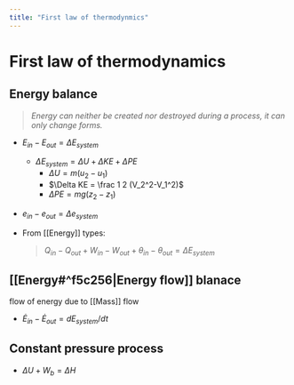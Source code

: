 ```yaml
---
title: "First law of thermodynmics"
---
```

# First law of thermodynamics
## Energy balance
> *Energy can neither be created nor destroyed during a process, it can only change forms.*

- $E_{in} - E_{out} = \Delta E_{system}$
	- $\Delta E_{system} = \Delta U + \Delta KE + \Delta PE$
		- $\Delta U = m(u_2-u_1)$
		- $\Delta KE = \frac 1 2 (V_2^2-V_1^2)$
		- $\Delta PE = mg(z_2-z_1)$
- $e_{in} - e_{out} = \Delta e_{system}$

- From [[Energy]] types:

	> $Q_{in} - Q_{out} + W_{in}-W_{out} + \theta_{in} - \theta_{out} = \Delta E_{system}$

## [[Energy#^f5c256|Energy flow]] blanace
flow of energy due to [[Mass]] flow
- $\dot{E}_{in} - \dot{E}_{out} = dE_{system}/dt$

## Constant pressure process
- $\Delta U + W_b = \Delta H$

